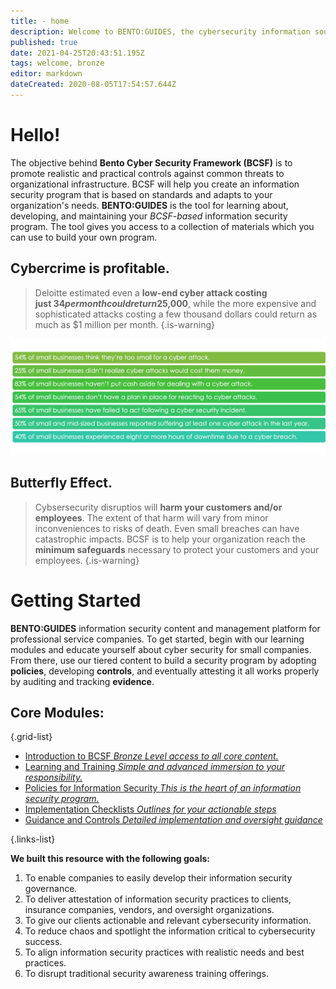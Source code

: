 ```yaml
---
title: - home
description: Welcome to BENTO:GUIDES, the cybersecurity information source for clients and guests.
published: true
date: 2021-04-25T20:43:51.195Z
tags: welcome, bronze
editor: markdown
dateCreated: 2020-08-05T17:54:57.644Z
---
```


# Hello!
The objective behind **Bento Cyber Security Framework (BCSF)** is to promote realistic and practical controls against common threats to organizational infrastructure. BCSF will help you create an information security program that is based on standards and adapts to your organization's needs.  **BENTO:GUIDES** is the tool for learning about, developing, and maintaining your *BCSF-based* information security program. The tool gives you access to a collection of materials which you can use to build your own program. 


## Cybercrime is profitable.

> Deloitte estimated even a **low-end cyber attack costing just $34 per month could return $25,000**, while the more expensive and sophisticated attacks costing a few thousand dollars could return as much as $1 million per month. 
{.is-warning}

![bcsf-stats.png](/bcsf-stats.png)

## Butterfly Effect.

> Cybsersecurity disruptios will **harm your customers and/or employees**. The extent of that harm will vary from minor inconveniences to risks of death. Even small breaches can have catastrophic impacts. BCSF is to help your organization reach the **minimum safeguards** necessary to protect your customers and your employees. 
{.is-warning}




# Getting Started
**BENTO:GUIDES** information security content and management platform for professional service companies. To get started, begin with our learning modules and educate yourself about cyber security for small companies.  From there, use our tiered content to build a security program by adopting **policies**, developing **controls**, and eventually attesting it all works properly by auditing and tracking **evidence**. 

## Core Modules:

{.grid-list}
- [Introduction to BCSF *Bronze Level access to all core content.*](/home-subscriptions-bronze)
- [Learning and Training *Simple and advanced immersion to your responsibility.*](/bronze-training)
- [Policies for Information Security *This is the heart of an information security program.*](/bronze-policies)
- [Implementation Checklists *Outlines for your actionable steps*](/bronze-checklists)
- [Guidance and Controls *Detailed implementation and oversight guidance*](/bronze-controls)

{.links-list}


**We built this resource with the following goals:**

1. To enable companies to easily develop their information security governance.
1. To deliver attestation of information security practices to clients, insurance companies, vendors, and oversight organizations.
1. To give our clients actionable and relevant cybersecurity information.
1. To reduce chaos and spotlight the information critical to cybersecurity success.
1. To align information security practices with realistic needs and best practices.
1. To disrupt traditional security awareness training offerings.



